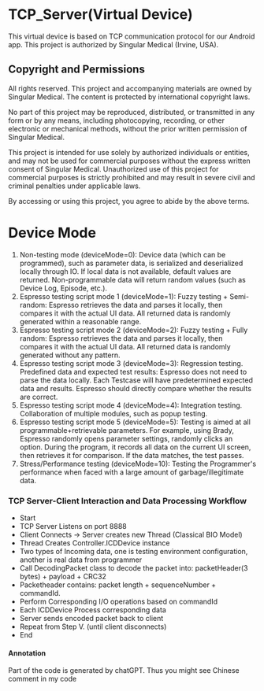 # TCP_Server(Virtual Device)
This virtual device is based on TCP communication protocol for our Android app. This project is authorized by Singular Medical (Irvine, USA).

## Copyright and Permissions
All rights reserved. This project and accompanying materials are owned by Singular Medical. The content is protected by international copyright laws. 

No part of this project may be reproduced, distributed, or transmitted in any form or by any means, including photocopying, recording, or other electronic or mechanical methods, without the prior written permission of Singular Medical. 

This project is intended for use solely by authorized individuals or entities, and may not be used for commercial purposes without the express written consent of Singular Medical. Unauthorized use of this project for commercial purposes is strictly prohibited and may result in severe civil and criminal penalties under applicable laws.

By accessing or using this project, you agree to abide by the above terms.

# Device Mode
1. Non-testing mode (deviceMode=0): Device data (which can be programmed), such as parameter data, is serialized and deserialized locally through IO. If local data is not available, default values are returned. Non-programmable data will return random values (such as Device Log, Episode, etc.).
2. Espresso testing script mode 1 (deviceMode=1): Fuzzy testing + Semi-random: Espresso retrieves the data and parses it locally, then compares it with the actual UI data. All returned data is randomly generated within a reasonable range.
3. Espresso testing script mode 2 (deviceMode=2): Fuzzy testing + Fully random: Espresso retrieves the data and parses it locally, then compares it with the actual UI data. All returned data is randomly generated without any pattern.
4. Espresso testing script mode 3 (deviceMode=3): Regression testing. Predefined data and expected test results: Espresso does not need to parse the data locally. Each Testcase will have predetermined expected data and results. Espresso should directly compare whether the results are correct.
5. Espresso testing script mode 4 (deviceMode=4): Integration testing. Collaboration of multiple modules, such as popup testing.
6. Espresso testing script mode 5 (deviceMode=5): Testing is aimed at all programmable+retrievable parameters. For example, using Brady, Espresso randomly opens parameter settings, randomly clicks an option. During the program, it records all data on the current UI screen, then retrieves it for comparison. If the data matches, the test passes.
7. Stress/Performance testing (deviceMode=10): Testing the Programmer's performance when faced with a large amount of garbage/illegitimate data.

### TCP Server-Client Interaction and Data Processing Workflow
- Start
- TCP Server Listens on port 8888
- Client Connects -> Server creates new Thread (Classical BIO Model)
- Thread Creates Controller.ICDDevice instance
- Two types of Incoming data, one is testing environment configuration, another is real data from programmer
- Call DecodingPacket class to decode the packet into: packetHeader(3 bytes) + payload + CRC32
- Packetheader contains: packet length + sequenceNumber + commandId.
- Perform Corresponding I/O operations based on commandId
- Each ICDDevice Process corresponding data
- Server sends encoded packet back to client
- Repeat from Step V. (until client disconnects)
- End

#### Annotation
Part of the code is generated by chatGPT. Thus you might see Chinese comment in my code
